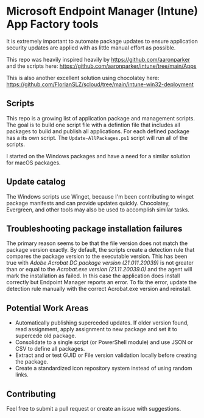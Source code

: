 # Microsoft Endpoint Manager (Intune) App Factory tools
It is extremely important to automate package updates to ensure application security updates are applied with as little manual effort as possible.

This repo was heavily inspired heavily by https://github.com/aaronparker and the scripts here: https://github.com/aaronparker/intune/tree/main/Apps

This is also another excellent solution using chocolatey here: https://github.com/FlorianSLZ/scloud/tree/main/intune-win32-deployment

## Scripts

This repo is a growing list of application package and management scripts. The goal is to build one script file with a defintion file that includes all packages to build and publish all applications. For each defined package has a its own script. The `Update-AllPackages.ps1` script will run all of the scripts. 

I started on the Windows packages and have a need for a similar solution for macOS packages.

## Update catalog

The Windows scripts use Winget, because I'm been contributing to winget package manifests and can provide updates quickly. Chocolatey, Evergreen, and other tools may also be used to accomplish similar tasks.

## Troubleshooting package installation failures

The primary reason seems to be that the file version does not match the package version exactly. By default, the scripts create a detection rule that compares the package version to the executable version. This has been true with *Adobe Acrobat DC package version (21.011.20039)* is not greater than or equal to the *Acrobat.exe version (21.11.20039.0)* and the agent will mark the installation as failed. In this case the application does install correctly but Endpoint Manager reports an error. To fix the error, update the detection rule manually with the correct Acrobat.exe version and reinstall.

## Potential Work Areas

- Automatically publishing superceded updates. If older version found, read assignment, apply assignment to new package and set it to supercede old package.
- Consolidate to a single script (or PowerShell module) and use JSON or CSV to define all packages.
- Extract and or test GUID or File version validation locally before creating the package.
- Create a standardized icon repository system instead of using random links.

## Contributing

Feel free to submit a pull request or create an issue with suggestions.
